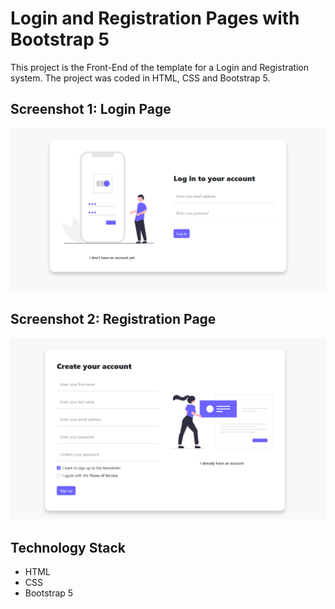 # Login and Registration Pages with Bootstrap 5

This project is the Front-End of the template for a Login and Registration system. The project was coded in HTML, CSS and Bootstrap 5.

## Screenshot 1: Login Page

![Screenshot](Screenshot_1.png)

## Screenshot 2: Registration Page

![Screenshot](Screenshot_2.png)

## Technology Stack

+ HTML
+ CSS
+ Bootstrap 5